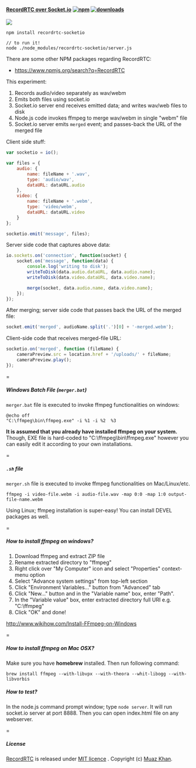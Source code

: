 ﻿#### [RecordRTC over Socket.io](https://github.com/muaz-khan/WebRTC-Experiment/tree/master/RecordRTC/RecordRTC-over-Socketio) [![npm](https://img.shields.io/npm/v/recordrtc-socketio.svg)](https://npmjs.org/package/recordrtc-socketio) [![downloads](https://img.shields.io/npm/dm/recordrtc-socketio.svg)](https://npmjs.org/package/recordrtc-socketio)

<a href="https://nodei.co/npm/recordrtc-socketio/">
    <img src="https://nodei.co/npm/recordrtc-socketio.png">
</a>

```
npm install recordrtc-socketio

// to run it!
node ./node_modules/recordrtc-socketio/server.js
```

There are some other NPM packages regarding RecordRTC:

* https://www.npmjs.org/search?q=RecordRTC

This experiment:

1. Records audio/video separately as wav/webm
2. Emits both files using socket.io
3. Socket.io server end receives emitted data; and writes wav/web files to disk
4. Node.js code invokes ffmpeg to merge wav/webm in single "webm" file
5. Socket.io server emits `merged` event; and passes-back the URL of the merged file

Client side stuff:

```javascript
var socketio = io();

var files = {
    audio: {
        name: fileName + '.wav',
        type: 'audio/wav',
        dataURL: dataURL.audio
    },
    video: {
        name: fileName + '.webm',
        type: 'video/webm',
        dataURL: dataURL.video
    }
};

socketio.emit('message', files);
```

Server side code that captures above data:

```javascript
io.sockets.on('connection', function(socket) {
    socket.on('message', function(data) {
        console.log('writing to disk');
        writeToDisk(data.audio.dataURL, data.audio.name);
        writeToDisk(data.video.dataURL, data.video.name);

        merge(socket, data.audio.name, data.video.name);
    });
});
```

After merging; server side code that passes back the URL of the merged file:

```javascript
socket.emit('merged', audioName.split('.')[0] + '-merged.webm');
```

Client-side code that receives merged-file URL:

```javascript
socketio.on('merged', function (fileName) {
    cameraPreview.src = location.href + '/uploads/' + fileName;
    cameraPreview.play();
});
```

=

##### Windows Batch File (`merger.bat`)

`merger.bat` file is executed to invoke ffmpeg functionalities on windows:

```
@echo off
"C:\ffmpeg\bin\ffmpeg.exe" -i %1 -i %2  %3
```

**It is assumed that you already have installed ffmpeg on your system.** Though, EXE file is hard-coded to "C:\ffmpeg\bin\ffmpeg.exe" however you can easily edit it according to your own installations.

=

##### `.sh` file

`merger.sh` file is executed to invoke ffmpeg functionalities on Mac/Linux/etc.

```
ffmpeg -i video-file.webm -i audio-file.wav -map 0:0 -map 1:0 output-file-name.webm
```

Using Linux; ffmpeg installation is super-easy! You can install DEVEL packages as well.

=

##### How to install ffmpeg on windows?

1. Download ffmpeg and extract ZIP file
2. Rename extracted directory to "ffmpeg"
3. Right click over "My Computer" icon and select "Properties" context-menu option
4. Select "Advance system settings" from top-left section
5. Click "Environment Variables..." button from "Advanced" tab
6. Click "New..." button and in the "Variable name" box, enter "Path".
7. In the "Variable value" box, enter extracted directory full URI e.g. "C:\ffmpeg"
8. Click "OK" and done!

http://www.wikihow.com/Install-FFmpeg-on-Windows

=

##### How to install ffmpeg on Mac OSX?

Make sure you have **homebrew** installed. Then run following command:

```
brew install ffmpeg --with-libvpx --with-theora --whit-libogg --with-libvorbis
```

##### How to test?

In the node.js command prompt window; type `node server`. It will run socket.io server at port 8888. Then you can open index.html file on any webserver.

=

##### License

[RecordRTC](https://github.com/muaz-khan/WebRTC-Experiment/tree/master/RecordRTC) is released under [MIT licence](https://www.webrtc-experiment.com/licence/) . Copyright (c) [Muaz Khan](https://plus.google.com/+MuazKhan).
